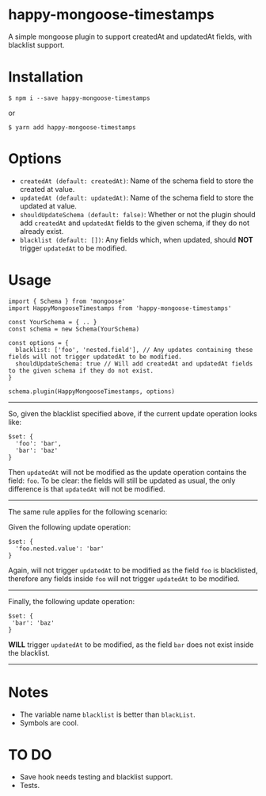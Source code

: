 # happy-mongoose-timestamps
A simple mongoose plugin to support createdAt and updatedAt fields, with blacklist support.

# Installation
```
$ npm i --save happy-mongoose-timestamps
```
or
```
$ yarn add happy-mongoose-timestamps
```

# Options
* `createdAt (default: createdAt)`: Name of the schema field to store the created at value.
* `updatedAt (default: updatedAt)`: Name of the schema field to store the updated at value.
* `shouldUpdateSchema (default: false)`: Whether or not the plugin should add `createdAt` and `updatedAt` fields to the given schema, if they do not already exist.
* `blacklist (default: [])`: Any fields which, when updated, should **NOT** trigger `updatedAt` to be modified.

# Usage
```
import { Schema } from 'mongoose'
import HappyMongooseTimestamps from 'happy-mongoose-timestamps'

const YourSchema = { .. }
const schema = new Schema(YourSchema)

const options = {
  blacklist: ['foo', 'nested.field'], // Any updates containing these fields will not trigger updatedAt to be modified.
  shouldUpdateSchema: true // Will add createdAt and updatedAt fields to the given schema if they do not exist.
}

schema.plugin(HappyMongooseTimestamps, options)
```

---

So, given the blacklist specified above, if the current update operation looks like:

```
$set: {
  'foo': 'bar',
  'bar': 'baz'
}
```

Then `updatedAt` will not be modified as the update operation contains the field: `foo`. To be clear: the fields will still be updated as usual, the only difference is that `updatedAt` will not be modified.

---

The same rule applies for the following scenario:

Given the following update operation:

```
$set: {
  'foo.nested.value': 'bar'
}
```

Again, will not trigger `updatedAt` to be modified as the field `foo` is blacklisted, therefore any fields inside `foo` will not trigger `updatedAt` to be modified.

---

Finally, the following update operation:

```
$set: {
 'bar': 'baz'
}
 ```

 **WILL** trigger `updatedAt` to be modified, as the field `bar` does not exist inside the blacklist.

 ---

# Notes
* The variable name `blacklist` is better than `blackList`.
* Symbols are cool.

# TO DO
* Save hook needs testing and blacklist support.
* Tests.
